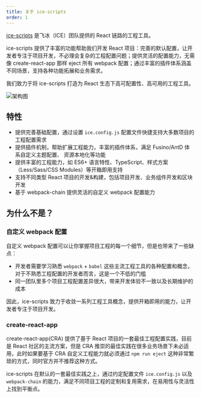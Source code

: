 ```yaml
---
title: 关于 ice-scripts
order: 1
---
```


[ice-scripts](https://github.com/alibaba/ice/tree/master/tools/ice-scripts) 是飞冰（ICE）团队提供的 React 链路的工程工具。

ice-scripts 提供了丰富的功能帮助我们开发 React 项目：完善的默认配置，让开发者专注于项目开发，不必理会复杂的工程配置问题；提供灵活的配置能力，无需像 create-react-app 那样 eject 所有 webpack 配置；通过丰富的插件体系涵盖不同场景，支持各种功能拓展和业务需求。

我们致力于将 ice-scripts 打造为 React 生态下高可配置性、高可用的工程工具。

![架构图](https://img.alicdn.com/tfs/TB12LBZawKG3KVjSZFLXXaMvXXa-2844-2133.png)

## 特性

- 提供完善基础配置，通过设置 `ice.config.js` 配置文件快捷支持大多数项目的工程配置需求
- 提供插件机制，帮助扩展工程能力，丰富的插件体系，满足 Fusino/AntD 体系自定义主题配置、 资源本地化等功能
- 提供丰富的工程能力，如 ES6+ 语言特性、TypeScript、样式方案（Less/Sass/CSS Modules）等开箱即用支持
- 支持不同类型 React 项目的开发&构建，包括项目开发、业务组件开发和区块开发
- 基于 webpack-chain 提供灵活的自定义 webpack 配置能力

## 为什么不是？

### 自定义 webpack 配置

自定义 webpack 配置可以让你掌握项目工程的每一个细节，但是也带来了一些缺点：

- 开发者需要学习熟悉 `webpack` + `babel` 这些主流工程工具的各种配置和概念，对于不熟悉工程配置的开发者而言，这是一个不低的门槛
- 同一团队里多个项目工程配置差异很大，带来开发体验不一致以及长期维护的成本

因此，ice-scripts 致力于收敛一系列工程工具概念，提供开箱即用的能力，让开发者专注于项目开发。

### create-react-app

create-react-app(CRA) 提供了基于 React 项目的一套最佳工程配置实践，目前是 React 社区的主流方案，但是 CRA 推崇的最佳实践在很多业务场景下未必适用，此时如果要基于 CRA 自定义工程能力就必须通过 `npm run eject` 这种非常繁琐的方式，同时官方并不推荐这种方式。

ice-scripts 在默认的一套最佳实践之上，通过约定配置文件 `ice.config.js` 以及 `webpack-chain` 的能力，满足不同项目工程的定制和复用需求，在易用性与灵活性上找到平衡点。
